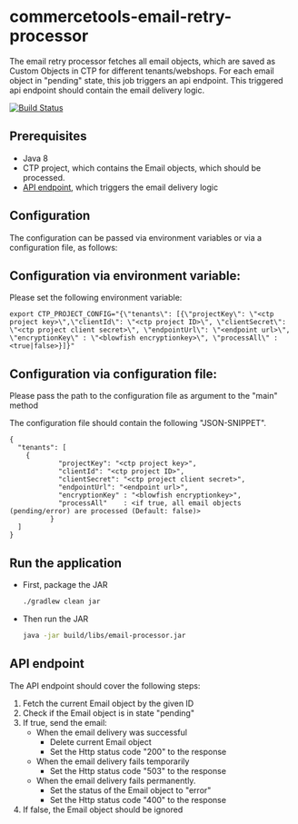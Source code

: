 # commercetools-email-retry-processor

 The email retry processor fetches all email objects, which are saved as Custom Objects in CTP for different tenants/webshops. For each email object in "pending" state, this job triggers an api endpoint. This triggered api endpoint should contain the email delivery logic.

[![Build Status](https://travis-ci.org/commercetools/commercetools-email-retry-processor.svg?branch=create_cronjob)](https://travis-ci.org/commercetools/commercetools-email-retry-processor)


## Prerequisites

 - Java 8
 - CTP project, which contains the Email objects, which should be processed.
 - [API endpoint](#api-endpoint), which triggers the email delivery logic

## Configuration

The configuration can be passed via environment variables or via a configuration file, as follows:

##  Configuration via environment variable:

Please set the following environment variable:

```
export CTP_PROJECT_CONFIG="{\"tenants\": [{\"projectKey\": \"<ctp project key>\",\"clientId\": \"<ctp project ID>\", \"clientSecret\": \"<ctp project client secret>\", \"endpointUrl\": \"<endpoint url>\", \"encryptionKey\" : \"<blowfish encryptionkey>\", \"processAll\" : <true|false>}]}"
```
##  Configuration via configuration file:

Please pass the path to the configuration file as argument to the "main" method

The configuration file should contain the following "JSON-SNIPPET".
 ```
 {
   "tenants": [
     {
             "projectKey": "<ctp project key>",
             "clientId": "<ctp project ID>",
             "clientSecret": "<ctp project client secret>",
             "endpointUrl": "<endpoint url>",
             "encryptionKey" : "<blowfish encryptionkey>",
             "processAll"    : <if true, all email objects (pending/error) are processed (Default: false)>
           }
   ]
 }
   ```  

## Run the application   

 - First, package the JAR
   ```bash
   ./gradlew clean jar
   ```
 - Then run the JAR
   ```bash
   java -jar build/libs/email-processor.jar
   ```   

## API endpoint

The API endpoint should cover the following steps:

1. Fetch the current Email object by the given ID
1.  Check if the Email object is in state "pending"
1. If true, send the email:
    - When the email delivery was successful
      - Delete current Email object
      - Set the Http status code "200" to the response
    - When the email delivery fails temporarily
      - Set the Http status code "503" to the response
    - When the email delivery fails permanently.
      - Set the status of the Email object to "error"
      - Set the Http status code "400" to the response
1. If false, the Email object should be ignored
